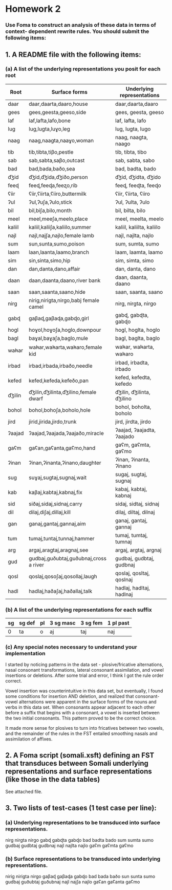 # Homework 2

### Use Foma to construct an analysis of these data in terms of context- dependent rewrite rules. You should submit the following items:

## 1. A README file with the following items:

### (a) A list of the underlying representations you posit for each root

| Root | Surface forms | Underlying representations |
| --- | --- | --- |
| daar | daar,daarta,daaro,house | daar,daarta,daaro |
| gees | gees,geesta,geeso,side | gees, geesta, geeso |
| laf | laf,lafta,lafo,bone | laf, lafta, lafo |
| lug | lug,lugta,luɣo,leg | lug, lugta, lugo |
| naag | naag,naagta,naaɣo,woman | naag, naagta, naago |
| tib | tib,tibta,tiβo,pestle | tib, tibta, tibo |
| sab | sab,sabta,saβo,outcast | sab, sabta, sabo |
| bad | bad,bada,baðo,sea | bad, badta, bado |
| d͡ʒid | d͡ʒid,d͡ʒida,d͡ʒiðo,person | d͡ʒid, d͡ʒidta, d͡ʒido |
| feeɖ | feeɖ,feeɖa,feeʐo,rib | feeɖ, feeɖta, feeɖo |
| ʕiir | ʕiir,ʕiirta,ʕiiro,buttermilk | ʕiir, ʕiirta, ʕiiro |
| ʔul | ʔul,ʔuʃa,ʔulo,stick | ʔul, ʔulta, ʔulo |
| bil | bil,biʃa,bilo,month | bil, bilta, bilo |
| meel | meel,meeʃa,meelo,place | meel, meelta, meelo |
| kaliil | kaliil,kaliiʃa,kaliilo,summer | kaliil, kaliilta, kaliilo |
| najl | najl,najʃa,najlo,female lamb | najl, najlta, najlo |
| sum | sun,sunta,sumo,poison | sum, sumta, sumo |
| laam | laan,laanta,laamo,branch | laam, laamta, laamo |
| sim | sin,sinta,simo,hip | sim, simta, simo |
| dan | dan,danta,dano,affair | dan, danta, dano |
| daan | daan,daanta,daano,river bank | daan, daanta, daano |
| saan | saan,saanta,saano,hide | saan, saanta, saano |
| nirg | nirig,nirigta,nirgo,babj female camel | nirg, nirgta, nirgo |
| gabɖ | gaβaɖ,gaβaɖa,gabɖo,girl | gabɖ, gabɖta, gabɖo |
| hogl | hoɣol,hoɣoʃa,hoglo,downpour | hogl, hoglta, hoglo |
| bagl | baɣal,baɣaʃa,baglo,mule | bagl, baglta, baglo |
| wah̵ar | wah̵ar,wah̵arta,wah̵aro,female kid | wah̵ar, wah̵arta, wah̵aro |
| irbad | irbad,irbada,irbaðo,needle | irbad, irbadta, irbado |
| kefed | kefed,kefeda,kefeðo,pan | kefed, kefedta, kefedo |
| d͡ʒilin | d͡ʒilin,d͡ʒilinta,d͡ʒilino,female dwarf | d͡ʒilin, d͡ʒilinta, d͡ʒilino |
| bohol | bohol,bohoʃa,boholo,hole | bohol, boholta, boholo |
| jird | jirid,jirida,jirdo,trunk | jird, jirdta, jirdo |
| ʔaajad | ʔaajad,ʔaajada,ʔaajaðo,miracle | ʔaajad, ʔaajadta, ʔaajado |
| gaʕm | gaʕan,gaʕanta,gaʕmo,hand | gaʕm, gaʕmta, gaʕmo |
| ʔinan | ʔinan,ʔinanta,ʔinano,daughter | ʔinan, ʔinanta, ʔinano |
| sug | suɣaj,sugtaj,sugnaj,wait | sugaj, sugtaj, sugnaj |
| kab | kaβaj,kabtaj,kabnaj,fix | kabaj, kabtaj, kabnaj |
| sid | siðaj,sidaj,sidnaj,carry | sidaj, sidtaj, sidnaj |
| dil | dilaj,diʃaj,dillaj,kill | dilaj, diltaj, dilnaj |
| gan | ganaj,gantaj,gannaj,aim | ganaj, gantaj, gannaj |
| tum | tumaj,tuntaj,tunnaj,hammer | tumaj, tumtaj, tumnaj |
| arg | argaj,aragtaj,aragnaj,see | argaj, argtaj, argnaj |
| gud | gudbaj,guðubtaj,guðubnaj,cross a river | gudbaj, gudbtaj, gudbnaj |
| qosl | qoslaj,qosoʃaj,qosollaj,laugh | qoslaj, qosltaj, qoslnaj |
| hadl | hadlaj,haðaʃaj,haðallaj,talk | hadlaj, hadltaj, hadlnaj |

### (b) A list of the underlying representations for each suffix

| sg | sg def | pl | 3 sg masc | 3 sg fem | 1 pl past |
| --- | --- | --- | --- | --- | --- |
| 0 | ta | o | aj | taj | naj |

### (c) Any special notes necessary to understand your implementation

I started by noticing patterns in the data set - plosive/fricative alternations, nasal consonant transformations, lateral consonant assimilation, and vowel insertions or deletions. After some trial and error, I think I got the rule order correct.

Vowel insertion was counterintuitive in this data set, but eventually, I found some conditions for insertion AND deletion, and realized that consonant-vowel alternations were apparent in the surface forms of the nouns and verbs in this data set. When consonants appear adjacent to each other before a suffix that begins with a consonant, a vowel is inserted between the two initial consonants. This pattern proved to be the correct choice.

It made more sense for plosives to turn into fricatives between two vowels, and the remainder of the rules in the FST entailed smoothing nasals and assimilation of affixes.

## 2. A Foma script (somali.xsft) defining an FST that transduces between Somali underlying representations and surface representations (like those in the data tables)

See attached file.

## 3. Two lists of test-cases (1 test case per line):

### (a) Underlying representations to be transduced into surface representations.

nirg
nirgta
nirgo
gabɖ
gabɖta
gabɖo
bad
badta
bado
sum
sumta
sumo
gudbaj
gudbtaj
gudbnaj
najl
najlta
najlo
gaʕm
gaʕmta
gaʕmo

### (b) Surface representations to be transduced into underlying representations.

nirig
nirigta
nirgo
gaβaɖ
gaβaɖa
gabɖo
bad
bada
baðo
sun
sunta
sumo
gudbaj
guðubtaj
guðubnaj
najl
najʃa
najlo
gaʕan
gaʕanta
gaʕmo
